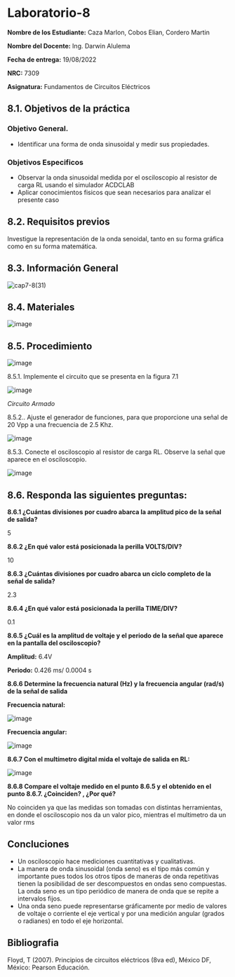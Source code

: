 # Laboratorio-8
**Nombre de los Estudiante:** Caza Marlon, Cobos Elian, Cordero Martin

**Nombre del Docente:** Ing. Darwin Alulema

**Fecha de entrega:** 19/08/2022

**NRC:** 7309

**Asignatura:** Fundamentos de Circuitos Eléctricos

## **8.1. Objetivos de la práctica**

### **Objetivo General.**

* Identificar una forma de onda sinusoidal y medir sus propiedades. 

### **Objetivos Especificos** 

* Observar la onda sinusoidal medida por el osciloscopio al resistor de carga RL usando el simulador ACDCLAB 
* Aplicar conocimientos fisicos que sean necesarios para analizar el presente caso

## **8.2. Requisitos previos**

Investigue la representación de la onda senoidal, tanto en su forma gráfica como en su forma matemática.

## **8.3. Información General**

![cap7-8(31)](https://user-images.githubusercontent.com/105812540/185520871-95ce606e-12f6-4fd9-9e6f-0f5bff0e8156.jpg)


## **8.4. Materiales**

![image](https://user-images.githubusercontent.com/105742149/185437812-b70b8c59-98b9-4846-9131-c18d95ff6c1e.png)


## **8.5. Procedimiento**

![image](https://user-images.githubusercontent.com/105742149/185438109-00162d80-598c-4c41-aae5-bd4d17199150.png)

8.5.1. Implemente el circuito que se presenta en la figura 7.1

![image](https://user-images.githubusercontent.com/105742149/185440344-d4efd81c-1221-4f49-88a9-010004b40858.png)

*Circuito Armado*

8.5.2.. Ajuste el generador de funciones, para que proporcione una señal de 20 Vpp a
una frecuencia de 2.5 Khz.

![image](https://user-images.githubusercontent.com/105742149/185445844-7a79df03-a9ba-48e5-a59d-449865379298.png)


8.5.3. Conecte el osciloscopio al resistor de carga RL. Observe la señal que aparece en
el osciloscopio.

![image](https://user-images.githubusercontent.com/105742149/185446204-e7b541db-8b62-4b80-9627-83ce01ee2ac7.png)


## **8.6. Responda las siguientes preguntas:**

**8.6.1 ¿Cuántas divisiones por cuadro abarca la amplitud pico de la señal de salida?**

5

**8.6.2 ¿En qué valor está posicionada la perilla VOLTS/DIV?**

10

**8.6.3 ¿Cuántas divisiones por cuadro abarca un ciclo completo de la señal de salida?**

2.3

**8.6.4 ¿En qué valor está posicionada la perilla TIME/DIV?**

0.1

**8.6.5 ¿Cuál es la amplitud de voltaje y el periodo de la señal que aparece en la pantalla del osciloscopio?**

**Amplitud:** 6.4V

**Periodo:** 0.426 ms/ 0.0004 s

**8.6.6 Determine la frecuencia natural (Hz) y la frecuencia angular (rad/s) de la señal de salida**

**Frecuencia natural:**

![image](https://user-images.githubusercontent.com/105742149/185449094-44b83f5e-fa42-4e61-80ea-fbc1843611f6.png)

**Frecuencia angular:**

![image](https://user-images.githubusercontent.com/105742149/185449626-87881ba9-fd66-453c-80a3-2c6249bc5141.png)


**8.6.7 Con el multímetro digital mida el voltaje de salida en RL:**

![image](https://user-images.githubusercontent.com/105742149/185679634-28c54a10-cac8-4594-90ca-1130dc3b6714.png)

**8.6.8 Compare el voltaje medido en el punto 8.6.5 y el obtenido en el punto 8.6.7. ¿Coinciden? , ¿Por qué?**

No coinciden ya que las medidas son tomadas con distintas herramientas, en donde el osciloscopio nos da un valor pico, mientras el multimetro da un valor rms

## **Concluciones**

* Un osciloscopio hace mediciones cuantitativas y cualitativas. 
* La manera de onda sinusoidal (onda seno) es el tipo más común y importante pues todos los otros tipos de maneras de onda repetitivas tienen la posibilidad de ser descompuestos en ondas seno compuestas. La onda seno es un tipo periódico de manera de onda que se repite a intervalos fijos. 
* Una onda seno puede representarse gráficamente por medio de valores de voltaje o corriente el eje vertical y por una medición angular (grados o radianes) en todo el eje horizontal. 

## **Bibliografia**

Floyd, T (2007). Principios de circuitos eléctricos (8va ed), México DF, México: Pearson Educación.

